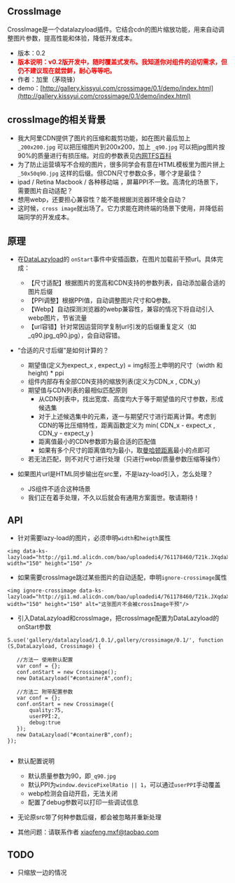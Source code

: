 ## CrossImage

CrossImage是一个datalazyload插件。它结合cdn的图片缩放功能，用来自动调整图片参数，提高性能和体验，降低开发成本。

* 版本：0.2
* <strong style="color:red">版本说明：v0.2版开发中，随时覆盖式发布。我知道你对组件的迫切需求，但仍不建议现在就尝鲜，耐心等等吧。</strong>
* 作者：加里（茅晓锋）
* demo：[http://gallery.kissyui.com/crossimage/0.1/demo/index.html](http://gallery.kissyui.com/crossimage/0.1/demo/index.html)


## crossImage的相关背景

   * 我大阿里CDN提供了图片的压缩和裁剪功能，如在图片最后加上 ```_200x200.jpg``` 可以把压缩图片到200x200，加上 ```_q90.jpg``` 可以把jpg图片按90%的质量进行有损压缩。对应的参数表见[内网TFS百科](http://baike.corp.taobao.com/index.php/CS_RD/tfs/http_server#.E5.B0.BA.E5.AF.B8.E7.94.B3.E8.AF.B7.E6.B5.81.E7.A8.8B)
   * 为了防止运营填写不合规的图片，很多同学会有意在HTML模板里为图片拼上 ```_50x50q90.jpg``` 这样的后缀。但CDN尺寸参数众多，哪个才是最佳？
   * ipad / Retina Macbook / 各种移动端 ，屏幕PPI不一致。高清化的场景下，需要图片自动适配？
   * 想用webp，还要担心兼容性？能不能根据浏览器环境全自动？
   * 这时候，```cross image```就出场了。它力求能在跨终端的场景下使用，并降低前端同学的开发成本。
   
## 原理

   * 在[DataLazyload](gallery.kissyui.com/datalazyload/1.0.1/guide/index.html)的 ```onStart```事件中安插函数，在图片加载前干预url。具体完成：
     * 【尺寸适配】根据图片的宽高和CDN支持的参数列表，自动添加最合适的图片后缀
     * 【PPI调整】根据PPI值，自动调整图片尺寸和Q参数。
     * 【Webp】自动探测浏览器的webp兼容性，兼容的情况下将自动引入webp图片，节省流量
     * 【url容错】针对常因运营同学复制url引发的后缀重复定义（如 _q90.jpg_q90.jpg），会自动容错。

   * “合适的尺寸后缀”是如何计算的？
     * 期望值(定义为expect_x , expect_y) = img标签上申明的尺寸（width 和 height) * ppi
     * 组件内部存有全部CDN支持的缩放列表(定义为CDN_x , CDN_y)
     * 期望值与CDN列表的最相似匹配原则
       * 从CDN列表中，找出宽度、高度均大于等于期望值的尺寸参数，形成候选集
       * 对于上述候选集中的元素，逐一与期望尺寸进行距离计算。考虑到CDN的等比压缩特性，距离函数定义为 min( CDN_x - expect_x , CDN_y - expect_y )
       * 距离值最小的CDN参数即为最合适的匹配值
       * 如果有多个尺寸的距离值均为最小，取[曼哈顿距离](http://zh.wikipedia.org/zh/%E6%9B%BC%E5%93%88%E9%A0%93%E8%B7%9D%E9%9B%A2)最小的点即可
     * 若无法匹配，则不对尺寸进行处理（只进行webp/质量参数压缩等操作）

   * 如果图片url是HTML同步输出在src里，不是lazy-load引入，怎么处理？
     * JS组件不适合这种场景
     * 我们正在着手处理，不久以后就会有通用方案面世。敬请期待！

## API
   * 针对需要lazy-load的图片，必须申明```width```和```heigth```属性
   
   ```
   <img data-ks-lazyload="http://gi1.md.alicdn.com/bao/uploadedi4/761178460/T21k.JXqdaXXXXXXXX_!!761178460.jpg" width="150" height="150" />      
   ```
   * 如果需要crossImage跳过某些图片的自动适配，申明```ignore-crossimage```属性
   
   ```
   <img ignore-crossimage data-ks-lazyload="http://gi1.md.alicdn.com/bao/uploadedi4/761178460/T21k.JXqdaXXXXXXXX_!!761178460.jpg" width="150" height="150" alt="这张图片不会被crossImage干预"/>      
   ```

   * 引入DataLazyload和crossImage，把crossImage配置为DataLazyload的onStart参数
   
    
   ```
   S.use('gallery/datalazyload/1.0.1/,gallery/crossimage/0.1/', function (S,DataLazyload, Crossimage) {

      //方法一 使用默认配置
      var conf = {};
      conf.onStart = new Crossimage();
      new DataLazyload("#containerA",conf);

      //方法二 附带配置参数
      var conf = {};
      conf.onStart = new Crossimage({
          quality:75,
          userPPI:2,
          debug:true
      });
      new DataLazyload("#containerB",conf);
   });
    
   ```

   * 默认配置说明
     * 默认质量参数为90，即```_q90.jpg```
     * 默认PPI为```window.devicePixelRatio || 1```，可以通过```userPPI```手动覆盖
     * webp检测会自动开启，无法关闭
     * 配置了debug参数可以打印一些调试信息

   * 无论原src带了何种参数后缀，都会被忽略并重新处理

   * 其他问题：请联系作者 xiaofeng.mxf@taobao.com

## TODO
   * 只缩放一边的情况
